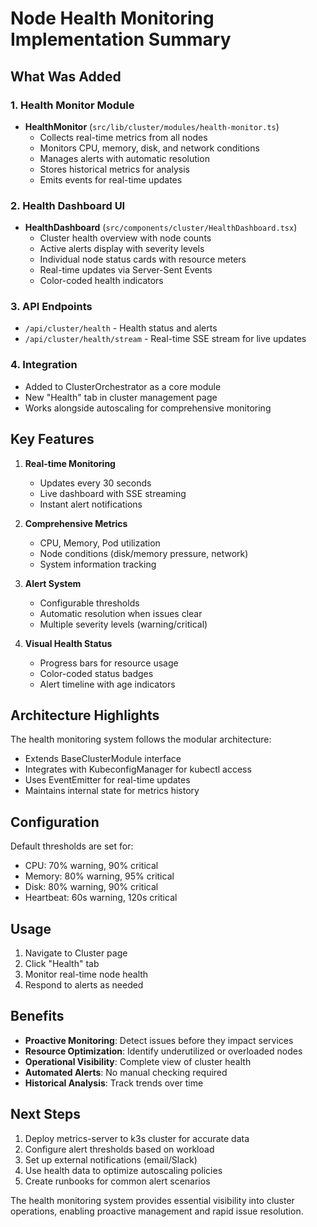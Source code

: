 # Node Health Monitoring Implementation Summary

## What Was Added

### 1. Health Monitor Module
- **HealthMonitor** (`src/lib/cluster/modules/health-monitor.ts`)
  - Collects real-time metrics from all nodes
  - Monitors CPU, memory, disk, and network conditions
  - Manages alerts with automatic resolution
  - Stores historical metrics for analysis
  - Emits events for real-time updates

### 2. Health Dashboard UI
- **HealthDashboard** (`src/components/cluster/HealthDashboard.tsx`)
  - Cluster health overview with node counts
  - Active alerts display with severity levels
  - Individual node status cards with resource meters
  - Real-time updates via Server-Sent Events
  - Color-coded health indicators

### 3. API Endpoints
- `/api/cluster/health` - Health status and alerts
- `/api/cluster/health/stream` - Real-time SSE stream for live updates

### 4. Integration
- Added to ClusterOrchestrator as a core module
- New "Health" tab in cluster management page
- Works alongside autoscaling for comprehensive monitoring

## Key Features

1. **Real-time Monitoring**
   - Updates every 30 seconds
   - Live dashboard with SSE streaming
   - Instant alert notifications

2. **Comprehensive Metrics**
   - CPU, Memory, Pod utilization
   - Node conditions (disk/memory pressure, network)
   - System information tracking

3. **Alert System**
   - Configurable thresholds
   - Automatic resolution when issues clear
   - Multiple severity levels (warning/critical)

4. **Visual Health Status**
   - Progress bars for resource usage
   - Color-coded status badges
   - Alert timeline with age indicators

## Architecture Highlights

The health monitoring system follows the modular architecture:
- Extends BaseClusterModule interface
- Integrates with KubeconfigManager for kubectl access
- Uses EventEmitter for real-time updates
- Maintains internal state for metrics history

## Configuration

Default thresholds are set for:
- CPU: 70% warning, 90% critical
- Memory: 80% warning, 95% critical
- Disk: 80% warning, 90% critical
- Heartbeat: 60s warning, 120s critical

## Usage

1. Navigate to Cluster page
2. Click "Health" tab
3. Monitor real-time node health
4. Respond to alerts as needed

## Benefits

- **Proactive Monitoring**: Detect issues before they impact services
- **Resource Optimization**: Identify underutilized or overloaded nodes
- **Operational Visibility**: Complete view of cluster health
- **Automated Alerts**: No manual checking required
- **Historical Analysis**: Track trends over time

## Next Steps

1. Deploy metrics-server to k3s cluster for accurate data
2. Configure alert thresholds based on workload
3. Set up external notifications (email/Slack)
4. Use health data to optimize autoscaling policies
5. Create runbooks for common alert scenarios

The health monitoring system provides essential visibility into cluster operations, enabling proactive management and rapid issue resolution.
